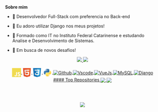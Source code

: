
**Sobre mim**

- 🤖 Desenvolvedor Full-Stack com preferencia no Back-end
 
- 🌙 Eu adoro utilizar Django nos meus projetos!
 
- 📗 Formado como IT no Instituto Federal Catarinense e estudando Analise e Desenvolvimento de Sistemas.
 
- 🙌 Em busca de novos desafios!

<div align="center">
  <a href="https://github.com/gustavorteuber">
  <img height="180em" src="https://github-readme-stats.vercel.app/api?username=gustavorteuber&show_icons=true&theme=dracula&include_all_commits=true&count_private=true"/>
  <img height="180em" src="https://github-readme-stats.vercel.app/api/top-langs/?username=gustavorteuber&layout=compact&langs_count=7&theme=dracula"/>
</div>

<div align="center">
<div style="display: inline_block" align="center"><br>
  <img align="center" alt="Rafa-Js" height="30" width="30" src="https://raw.githubusercontent.com/devicons/devicon/master/icons/javascript/javascript-plain.svg">
          
  <img align="center" alt="bru-HTML" height="30" width="30" src="https://raw.githubusercontent.com/devicons/devicon/master/icons/html5/html5-original.svg">
  <img align="center" alt="bru-CSS" height="30" width="30" src="https://raw.githubusercontent.com/devicons/devicon/master/icons/css3/css3-original.svg">
  <img align="center" alt="bru-Python" height="30" width="30" src="https://raw.githubusercontent.com/devicons/devicon/master/icons/python/python-original.svg">
    <img align="center" alt="Github" height="30" width="40" src="https://cdn.jsdelivr.net/gh/devicons/devicon/icons/github/github-original.svg" />
  <img align="center" alt="Vscode" height="30" width="40" src="https://cdn.jsdelivr.net/gh/devicons/devicon/icons/vscode/vscode-original.svg" />
  <img align="center" alt="VueJs" height="30" width="40" src="https://icongr.am/devicon/vuejs-original.svg?size=128&color=currentColor" />
  <img align="center" alt="MySQL" height="30" width="40" src="https://icongr.am/devicon/mysql-original.svg?size=128&color=currentColor" />
  <img align="center" alt="Django" height="30" width="40" src="https://icongr.am/devicon/django-original.svg?size=128&color=currentColor" />
  
  
</div>
</div>

<div align="center">
#### Top Repositories
<a href="https://github.com/gustavorteuber/criazap-frontend">
  <img align="center" src="https://github-readme-stats.vercel.app/api/pin/?username=gustavorteuber&repo=criazap-frontend&theme=buefy" />
</a>
<a href="https://github.com/gustavorteuber/frontend-ifdog">
  <img align="center" src="https://github-readme-stats.vercel.app/api/pin/?username=gustavorteuber&repo=frontend-ifdog&theme=buefy" />
</a>
</div>

<br />
<br />



##

<div align="center"> 
  
 <a href="https://instagram.com/gustavorteuber/" target="_blank"><img src="https://img.shields.io/badge/-Instagram-%23E4405F?style=for-the-badge&logo=instagram&logoColor=white" target="_blank"></a>
 
 
</div>
   
